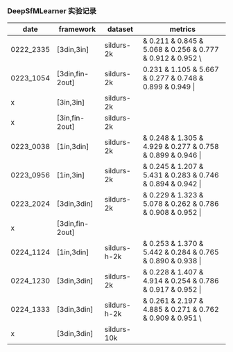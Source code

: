 
### DeepSfMLearner 实验记录



|  date   |framework|dataset | metrics |
|  ----  | ---|----  |---|
|0222_2335 |[3din,3in]     |sildurs-2k 	| &   0.211  &   0.845  &   5.068  &   0.256  &   0.777  &   0.912  &   0.952  \\ |
|0223_1054 |[3din,fin-2out]|sildurs-2k	| 0.231  &   1.105  &   5.667  &   0.277  &   0.748  &   0.899  &   0.949  \\|
| x		   |[3in,3in] 	   |sildurs-2k	|
|x 		   |[3in,fin-2out] |sildurs-2k	|
|0223_0038 |[1in,3din]	   |sildurs-2k  |&   0.248  &   1.305  &   4.929  &   0.277  &   0.758  &   0.899  &   0.946  \\|
|0223_0956 |[1in,3in]      |sildurs-2k 	|&   0.245  &   1.207  &   5.431  &   0.283  &   0.746  &   0.894  &   0.942  \\|
|0223_2024 |[3din,3din]	   |sildurs-2k	|&   0.229  &   1.323  &   5.078  &   0.262  &   0.786  &   0.908  &   0.952  \\|
|x		   |[3din,fin-2out]|			|	
|0224_1124 |[1in,3din] 	   |sildurs-h-2k|&   0.253  &   1.370  &   5.442  &   0.284  &   0.765  &   0.890  &   0.938  \\|
|0224_1230 |[3din,3din]    |sildurs-2k	|&   0.228  &   1.407  &   4.914  &   0.254  &   0.786  &   0.917  &   0.952  \\|
|0224_1333 |[3din,3din]	   |sildurs-h-2k|&   0.261  &   2.197  &   4.885  &   0.271  &   0.762  &   0.909  &   0.951  \\
|x		   |[3din,3din]	   |sildurs-10k	|
